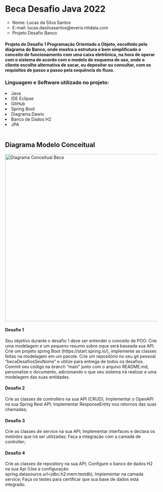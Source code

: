 <h1>Beca Desafio Java 2022</h1>
<ul type = circle>
<li>Nome: Lucas da Silva Santos</li>
<li>E-mail: lucas.dasilvasantos@everis.nttdata.com </li>
<li>Projeto Desafio Banco</li>
</ul>
<h4> Projeto do Desafio 1 Programação Orientado a Objeto, escolhido pelo diagrama do Banco, onde mostra a estrutura e bem simplificado o conceito de funcionamento com uma caixa eletrônica, na hora de operar com o sistema de acordo com o modelo de esquema de uso, onde o cliente escolhe alternativa de sacar, ou depositar ou consultar, com os requisitos de passo a passo pela sequência do fluxo.
</h4>
<h3>Linguagem e Software utilizado no projeto:</h3>
<li>Java</li>
<li>IDE Eclipse</li>
<li>GitHub</li>
<li>Spring Boot</li>
<li>Diagrama.Dawio</li>
<li>Banco de Dados H2</li>
<li>JPA</li>
<br>
<h2> Diagrama Modelo Conceitual</h2>
<img width="548" alt="Diagrama Conceitual Beca" src="https://user-images.githubusercontent.com/86928030/151684321-4529dbd4-de88-4cc4-b7f2-4e9ffadfe4bf.png">

<h4>Desafio 1</h4>
Seu objetivo durante o desafio 1 deve ser entender o conceito de POO. Crie uma modelagem e um pequeno resumo sobre oque será baseada sua API.
Crie um projeto spring Boot (https://start.spring.io/), implemente as classes feitas na modelagem em um pacote.
Crie um repositório no seu git pessoal “becaDesafiosSeuNome” e utilize para entrega de todos os desafios.
Commit seu código na branch “main” junto com o arquivo README.md, personalize o documento, adicionando o que seu sistema irá realizar e uma modelagem das suas entidades. 
<br>
<h4>Desafio 2</h4>
Crie as classes de controllers na sua API (CRUD);
Implementar o OpenAPI na sua Spring Rest API;
Implementar ResponseEntity nos retornos das suas chamadas;
<br>
<h4>Desafio 3</h4>
Crie as classes de service na sua API;
Implementar interfaces e declara os metódos que irá ser utilizadas;
Faça a integração com a camada de controller;
<br>
<h4>Desafio 4</h4>
Crie as classes de repository na sua API;
Configure o banco de dados H2 na sua Api
(Use a configuração: spring.datasource.url=jdbc:h2:mem:testdb);
Implementar na camada service;
Faça os testes para certificar que sua base de dados está integrado.
<br>
